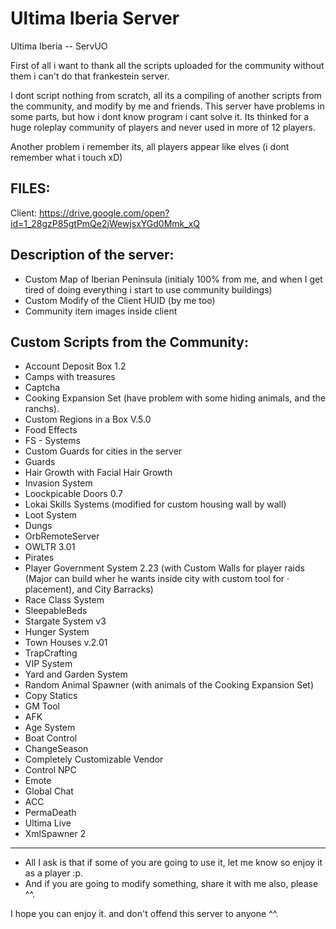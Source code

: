 # Ultima Iberia Server
 Ultima Iberia --  ServUO

First of all i want to thank all the scripts uploaded for the community without
them i can't do that frankestein server.

I dont script nothing from scratch, all its a compiling of another scripts from the community, and modify by me and friends.
This server have problems in some parts, but how i dont know program i cant solve it. Its thinked for a huge roleplay community of players and never used in more of 12 players.

Another problem i remember its, all players appear like elves (i dont remember what i touch xD)


FILES:
---------------------------------------
Client: https://drive.google.com/open?id=1_28gzP85gtPmQe2jWewjsxYGd0Mmk_xQ


Description of the server:
---------------------------------------
* Custom Map of  Iberian Peninsula (initialy 100% from me, and when I get tired of doing everything i start to use community buildings)
* Custom Modify of the Client HUID (by me too)
* Community item images inside client



Custom Scripts from the Community:
---------------------------------------

* Account Deposit Box 1.2
* Camps with treasures
* Captcha
* Cooking Expansion Set (have problem with some hiding animals, and the ranchs).
* Custom Regions in a Box V.5.0
* Food Effects
* FS - Systems
* Custom Guards for cities in the server
* Guards
* Hair Growth with Facial Hair Growth
* Invasion System
* Loockpicable Doors 0.7
* Lokai Skills Systems (modified for custom housing wall by wall)
* Loot System
* Dungs
* OrbRemoteServer
* OWLTR 3.01
* Pirates
* Player Government System 2.23 (with Custom Walls for player raids (Major can build wher he wants inside city with custom tool for · placement), and City Barracks)
* Race Class System
* SleepableBeds
* Stargate System v3
* Hunger System
* Town Houses v.2.01
* TrapCrafting
* VIP System
* Yard and Garden System
* Random Animal Spawner (with animals of the Cooking Expansion Set)
* Copy Statics
* GM Tool
* AFK
* Age System
* Boat Control
* ChangeSeason
* Completely Customizable Vendor
* Control NPC
* Emote
* Global Chat
* ACC
* PermaDeath
* Ultima Live
* XmlSpawner 2


---------------------------------------

* All I ask is that if some of you are going to use it,  let me know so enjoy it as a player :p.
* And if you are going to modify something, share it with me also, please ^^.



I hope you can enjoy it. and  don't offend this server to anyone ^^.
